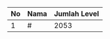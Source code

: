 | No | Nama            | Jumlah Level |
|----|-----------------|--------------|
| 1  | #    |    2053        |
